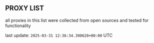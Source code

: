 ## PROXY LIST

all proxies in this list were collected from open sources and tested for functionality

last update: `2025-03-31 12:36:34.390620+00:00` UTC